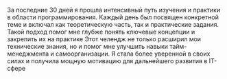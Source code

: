 За последние 30 дней я прошла интенсивный путь изучения и практики в области программирования. 
Каждый день был посвящен конкретной теме и включал как теоретическую часть, так и практические задания. 
Такой подход помог мне глубже понять ключевые концепции и закрепить их на практике
Этот челендж не только расширил мои технические знания, но и помог мне улучшить навыки тайм-менеджмента и самоорганизации. 
Я стала более уверенной в своих силах и получила мощную мотивацию для дальнейшего развития в IT-сфере
